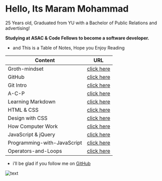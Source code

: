 # Hello, Its Maram Mohammad 

25 Years old, Graduated from YU with a Bachelor of Public Relations and advertising! 

**Studying at ASAC & Code Fellows to become a software developer.** 

- and This is a Table of Notes, Hope you Enjoy Reading 

| Content       | URL           |  
| ------------- |:-------------:|  
| Groth-mindset | [click here](https://maramhmohammad.github.io/reading-notes/Groth-mindset)        | 
|    GitHub     | [click here](https://maramhmohammad.github.io/reading-notes/GitHub)             |  
|  Git Intro  | [click here](https://maramhmohammad.github.io/reading-notes/Git-Intro)  |   
|   A-C-P       | [click here](https://maramhmohammad.github.io/reading-notes/A-C-P)              |   
|Learning Markdown| [click here](https://maramhmohammad.github.io/reading-notes/Learning-markdown)  |   
| HTML & CSS     | [click here](https://maramhmohammad.github.io/reading-notes/html&css-book)  |   
| Design with CSS     | [click here](https://maramhmohammad.github.io/reading-notes/Design-with-CSS)  |   
| How Computer Work     | [click here](https://maramhmohammad.github.io/reading-notes/HowComputerWork)  |   
| JavaScript & jQuery     | [click here](https://maramhmohammad.github.io/reading-notes/JavaScript-jQuery) |   
| Programming-with-JavaScript    | [click here](https://maramhmohammad.github.io/reading-notes/Programming-with-JavaScript) |   
| Operators-and-Loops     | [click here](https://maramhmohammad.github.io/reading-notes/Operators-and-Loops) |   






- i’ll be glad if you follow me on [GitHub](https://github.com/MaramhMohammad)

![text](https://avatars.githubusercontent.com/u/3904529?s=280&v=4)
